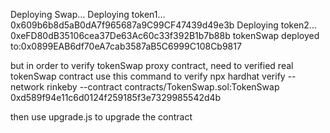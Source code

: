 Deploying Swap...
Deploying token1... 0x609b6b8d5aB0dA7f965687a9C99CF47439d49e3b
Deploying token2... 0xeFD80dB35106cea37De63Ac60c33f392B1b7b88b
tokenSwap deployed to:0x0899EAB6df70eA7cab3587aB5C6999C108Cb9817


but in order to verify tokenSwap proxy contract, need to verified real tokenSwap contract
use this command to verify
npx hardhat verify --network rinkeby --contract contracts/TokenSwap.sol:TokenSwap 0xd589f94e11c6d0124f259185f3e7329985542d4b

then use upgrade.js to upgrade the contract
